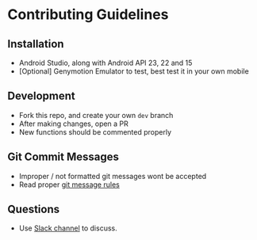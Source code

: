 Contributing Guidelines
========================

## Installation

* Android Studio, along with Android API 23, 22 and 15
* [Optional] Genymotion Emulator to test, best test it in your own mobile

## Development

* Fork this repo, and create your own `dev` branch
* After making changes, open a PR
* New functions should be commented properly

## Git Commit Messages

* Improper / not formatted git messages wont be accepted
* Read proper [git message rules](http://chris.beams.io/posts/git-commit/)

## Questions

* Use [Slack channel](https://iem-devs.slack.com) to discuss.

